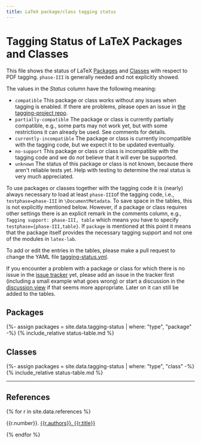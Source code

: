 ```yaml
---
title: LaTeX package/class tagging status
---
```

<style>
td.compatible {background-color: #DDFFDD;font-weight:bold;}
td.partially-compatible {background-color: #FFFFDD;font-weight:bold;}
td.no-support {background-color: #FFDDDD;font-weight:bold;}
td.date {white-space: nowrap;font-size:90%;}
.markdown-body table tr { vertical-align: baseline;}
</style>
<script src="sorttable.js"></script>

# Tagging Status of LaTeX Packages and Classes

This file shows the status of LaTeX [Packages](#packages) and [Classes](#classes)
with respect to PDF tagging. `phase-III` is generally needed and not explicitly showed.

The values in the *Status* column have the following meaning:

- `compatible` This package or class works without any issues when tagging is enabled. If there are problems, please open an issue in [the tagging-project repo](https://github.com/latex3/tagging-project/issues).
- `partially-compatible` The package or class is currently partially compatible, e.g., some parts may not work yet, but with some restrictions it can already be used. See comments for details.
- `currently-incompatible` The package or class is currently incompatible with the tagging code, but we expect it to be updated eventually. 
- `no-support` This package or class or class is incompatible with the tagging code and we do *not* believe that it will ever be supported.
- `unknown` The status of this package or class is not known, because there aren't reliable tests yet. Help with testing to determine the real status is very much appreciated.

To use packages or classes together with the tagging code it is (nearly) always necessary to load at least `phase-III`of the tagging code, i.e., `testphase=phase-III` in `\DocumentMetadata`. To save space in the tables, this is not explicitly mentioned below. However, if a package or class requires other settings there is an explicit remark in the comments column, e.g., `Tagging support: phase-III, table` which means you have to specify `testphase={phase-III,table}`. If `package` is mentioned at this point it means that the package itself provides the necessary tagging support and not one of the modules in `latex-lab`.


To add or edit the entries in the tables, please make a pull request to change the YAML file
[tagging-status.yml](https://github.com/latex3/tagging-project/blob/main/_data/tagging-status.yml).

If you encounter a problem with a package or class for which there is no issue in the [issue tracker](https://github.com/latex3/tagging-project/issues) yet, please add an issue in the tracker first (including a small example what goes wrong) or start a discussion  in the [discussion view](https://github.com/latex3/tagging-project/discussions) if that seems more appropriate. Later on it can still be added to the tables.


## Packages

{%- assign packages = site.data.tagging-status | where: "type", "package" -%}
{% include_relative status-table.md %}


## Classes

{%- assign packages = site.data.tagging-status | where: "type", "class" -%}
{% include_relative status-table.md %}


----


## References

{% for r in site.data.references %}
<p id="ref{{r.number}}"><span>{{r.number}}. </span> <a href="{{r.url}}"><span>{{r.authors}}.</span> <span>{{r.title}}</span></a></p>
{% endfor %}
